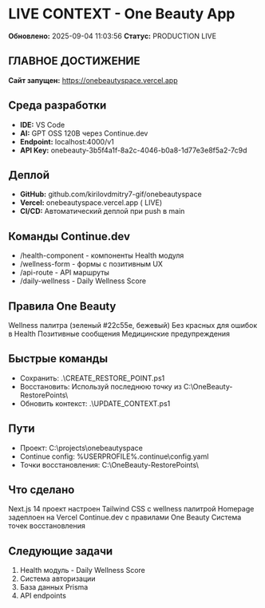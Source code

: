 ﻿#  LIVE CONTEXT - One Beauty App
**Обновлено:** 2025-09-04 11:03:56
**Статус:**  PRODUCTION LIVE

##  ГЛАВНОЕ ДОСТИЖЕНИЕ
**Сайт запущен:** https://onebeautyspace.vercel.app

## Среда разработки
- **IDE:** VS Code
- **AI:** GPT OSS 120B через Continue.dev
- **Endpoint:** localhost:4000/v1
- **API Key:** onebeauty-3b5f4a1f-8a2c-4046-b0a8-1d77e3e8f5a2-7c9d

## Деплой
- **GitHub:** github.com/kirilovdmitry7-gif/onebeautyspace
- **Vercel:** onebeautyspace.vercel.app ( LIVE)
- **CI/CD:** Автоматический деплой при push в main

## Команды Continue.dev
- /health-component - компоненты Health модуля
- /wellness-form - формы с позитивным UX
- /api-route - API маршруты
- /daily-wellness - Daily Wellness Score

## Правила One Beauty
 Wellness палитра (зеленый #22c55e, бежевый)
 Без красных для ошибок в Health
 Позитивные сообщения
 Медицинские предупреждения

## Быстрые команды
- Сохранить: .\CREATE_RESTORE_POINT.ps1
- Восстановить: Используй последнюю точку из C:\OneBeauty-RestorePoints\
- Обновить контекст: .\UPDATE_CONTEXT.ps1

## Пути
- Проект: C:\projects\onebeautyspace
- Continue config: %USERPROFILE%\.continue\config.yaml
- Точки восстановления: C:\OneBeauty-RestorePoints\

## Что сделано
 Next.js 14 проект настроен
 Tailwind CSS с wellness палитрой
 Homepage задеплоен на Vercel
 Continue.dev с правилами One Beauty
 Система точек восстановления

## Следующие задачи
1. Health модуль - Daily Wellness Score
2. Система авторизации
3. База данных Prisma
4. API endpoints
